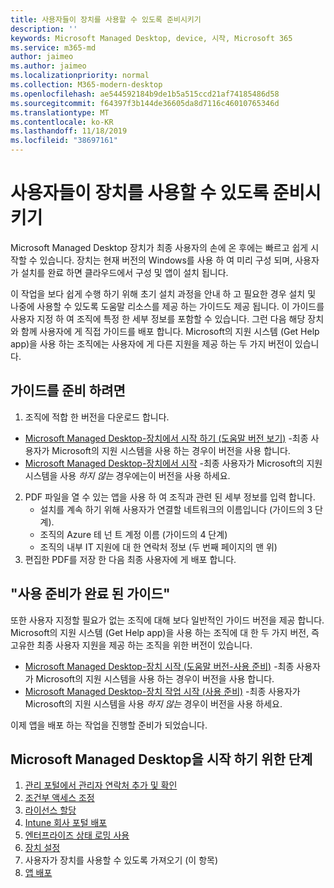 ```yaml
---
title: 사용자들이 장치를 사용할 수 있도록 준비시키기
description: ''
keywords: Microsoft Managed Desktop, device, 시작, Microsoft 365
ms.service: m365-md
author: jaimeo
ms.author: jaimeo
ms.localizationpriority: normal
ms.collection: M365-modern-desktop
ms.openlocfilehash: ae544592184b9de1b5a515ccd21af74185486d58
ms.sourcegitcommit: f64397f3b144de36605da8d7116c46010765346d
ms.translationtype: MT
ms.contentlocale: ko-KR
ms.lasthandoff: 11/18/2019
ms.locfileid: "38697161"
---
```

# <a name="get-your-users-ready-to-use-devices"></a>사용자들이 장치를 사용할 수 있도록 준비시키기

Microsoft Managed Desktop 장치가 최종 사용자의 손에 온 후에는 빠르고 쉽게 시작할 수 있습니다. 장치는 현재 버전의 Windows를 사용 하 여 미리 구성 되며, 사용자가 설치를 완료 하면 클라우드에서 구성 및 앱이 설치 됩니다. 
 
이 작업을 보다 쉽게 수행 하기 위해 초기 설치 과정을 안내 하 고 필요한 경우 설치 및 나중에 사용할 수 있도록 도움말 리소스를 제공 하는 가이드도 제공 됩니다. 이 가이드를 사용자 지정 하 여 조직에 특정 한 세부 정보를 포함할 수 있습니다. 그런 다음 해당 장치와 함께 사용자에 게 직접 가이드를 배포 합니다. Microsoft의 지원 시스템 (Get Help app)을 사용 하는 조직에는 사용자에 게 다른 지원을 제공 하는 두 가지 버전이 있습니다.

## <a name="to-prepare-the-guide"></a>가이드를 준비 하려면

1. 조직에 적합 한 버전을 다운로드 합니다.
- [Microsoft Managed Desktop-장치에서 시작 하기 (도움말 버전 보기)](https://github.com/MicrosoftDocs/microsoft-365-docs/raw/public/microsoft-365/managed-desktop/get-started/downloads/microsoft-managed-desktop-user-guide-help-custom-v2.pdf) -최종 사용자가 Microsoft의 지원 시스템을 사용 하는 경우이 버전을 사용 합니다.
- [Microsoft Managed Desktop-장치에서 시작](https://github.com/MicrosoftDocs/microsoft-365-docs/raw/public/microsoft-365/managed-desktop/get-started/downloads/microsoft-managed-desktop-user-guide-no-help-custom-v2.pdf) -최종 사용자가 Microsoft의 지원 시스템을 사용 *하지 않는* 경우에는이 버전을 사용 하세요.
2. PDF 파일을 열 수 있는 앱을 사용 하 여 조직과 관련 된 세부 정보를 입력 합니다.
    - 설치를 계속 하기 위해 사용자가 연결할 네트워크의 이름입니다 (가이드의 3 단계).
    - 조직의 Azure 테 넌 트 계정 이름 (가이드의 4 단계)
    - 조직의 내부 IT 지원에 대 한 연락처 정보 (두 번째 페이지의 맨 위)
3. 편집한 PDF를 저장 한 다음 최종 사용자에 게 배포 합니다. 

## <a name="ready-to-use-guide"></a>"사용 준비가 완료 된 가이드"

또한 사용자 지정할 필요가 없는 조직에 대해 보다 일반적인 가이드 버전을 제공 합니다. Microsoft의 지원 시스템 (Get Help app)을 사용 하는 조직에 대 한 두 가지 버전, 즉 고유한 최종 사용자 지원을 제공 하는 조직을 위한 버전이 있습니다.

- [Microsoft Managed Desktop-장치 시작 (도움말 버전-사용 준비)](https://github.com/MicrosoftDocs/microsoft-365-docs/raw/public/microsoft-365/managed-desktop/get-started/downloads/microsoft-managed-desktop-user-guide-help-v2.pdf) -최종 사용자가 Microsoft의 지원 시스템을 사용 하는 경우이 버전을 사용 합니다.
- [Microsoft Managed Desktop-장치 작업 시작 (사용 준비)](https://github.com/MicrosoftDocs/microsoft-365-docs/raw/public/microsoft-365/managed-desktop/get-started/downloads/microsoft-managed-desktop-user-guide-no-help-v2.pdf) -최종 사용자가 Microsoft의 지원 시스템을 사용 *하지 않는* 경우이 버전을 사용 하세요.

이제 앱을 배포 하는 작업을 진행할 준비가 되었습니다.


## <a name="steps-to-get-started-with-microsoft-managed-desktop"></a>Microsoft Managed Desktop을 시작 하기 위한 단계

1. [관리 포털에서 관리자 연락처 추가 및 확인](add-admin-contacts.md)
2. [조건부 액세스 조정](conditional-access.md)
3. [라이선스 할당](assign-licenses.md)
4. [Intune 회사 포털 배포](company-portal.md)
5. [엔터프라이즈 상태 로밍 사용](enterprise-state-roaming.md)
6. [장치 설정](set-up-devices.md)
7. 사용자가 장치를 사용할 수 있도록 가져오기 (이 항목)
8. [앱 배포](deploy-apps.md)
